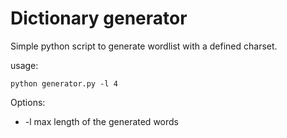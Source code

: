 # Dictionary generator
Simple python script to generate wordlist with a defined charset.

usage:

`python generator.py -l 4`

Options:
- -l max length of the generated words 